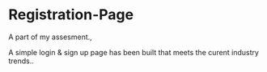 # Registration-Page
A part of my assesment.,



A simple login & sign up page has been built that meets the curent industry trends..
